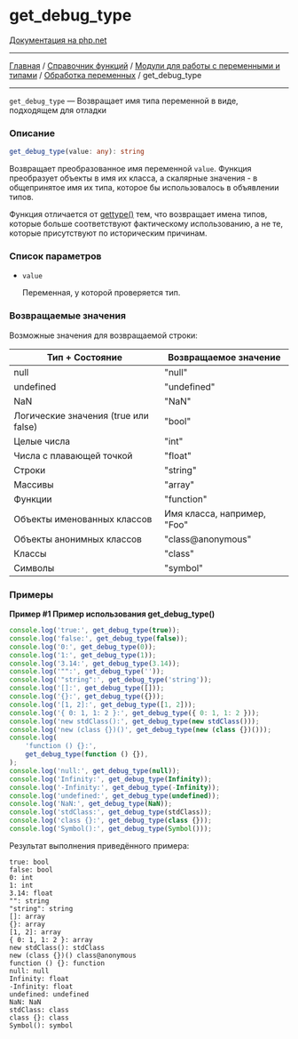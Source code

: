 # get_debug_type

[Документация на php.net](https://www.php.net/manual/ru/function.get-debug-type.php)

---

[Главная](../../../../../README.md) / [Справочник функций](../../../../funcref.md) /
[Модули для работы с переменными и типами](../../../vartype.md) /
[Обработка переменных](../../var.md) / get_debug_type

---

`get_debug_type` — Возвращает имя типа переменной в виде, подходящем для отладки

### Описание

```ts
get_debug_type(value: any): string
```

Возвращает преобразованное имя переменной `value`. Функция преобразует объекты в
имя их класса, а скалярные значения - в общепринятое имя их типа, которое бы
использовалось в объявлении типов.

Функция отличается от [gettype()](./gettype.md) тем, что возвращает имена типов,
которые больше соответствуют фактическому использованию, а не те, которые
присутствуют по историческим причинам.

### Список параметров

-   `value`

    Переменная, у которой проверяется тип.

### Возвращаемые значения

Возможные значения для возвращаемой строки:

| Тип + Состояние                      | Возвращаемое значение       |
| ------------------------------------ | --------------------------- |
| null                                 | "null"                      |
| undefined                            | "undefined"                 |
| NaN                                  | "NaN"                       |
| Логические значения (true или false) | "bool"                      |
| Целые числа                          | "int"                       |
| Числа с плавающей точкой             | "float"                     |
| Строки                               | "string"                    |
| Массивы                              | "array"                     |
| Функции                              | "function"                  |
| Объекты именованных классов          | Имя класса, например, "Foo" |
| Объекты анонимных классов            | "class@anonymous"           |
| Классы                               | "class"                     |
| Символы                              | "symbol"                    |

### Примеры

**Пример #1 Пример использования get_debug_type()**

```js
console.log('true:', get_debug_type(true));
console.log('false:', get_debug_type(false));
console.log('0:', get_debug_type(0));
console.log('1:', get_debug_type(1));
console.log('3.14:', get_debug_type(3.14));
console.log('"":', get_debug_type(''));
console.log('"string":', get_debug_type('string'));
console.log('[]:', get_debug_type([]));
console.log('{}:', get_debug_type({}));
console.log('[1, 2]:', get_debug_type([1, 2]));
console.log('{ 0: 1, 1: 2 }:', get_debug_type({ 0: 1, 1: 2 }));
console.log('new stdClass():', get_debug_type(new stdClass()));
console.log('new (class {})()', get_debug_type(new (class {})()));
console.log(
    'function () {}:',
    get_debug_type(function () {}),
);
console.log('null:', get_debug_type(null));
console.log('Infinity:', get_debug_type(Infinity));
console.log('-Infinity:', get_debug_type(-Infinity));
console.log('undefined:', get_debug_type(undefined));
console.log('NaN:', get_debug_type(NaN));
console.log('stdClass:', get_debug_type(stdClass));
console.log('class {}:', get_debug_type(class {}));
console.log('Symbol():', get_debug_type(Symbol()));
```

Результат выполнения приведённого примера:

    true: bool
    false: bool
    0: int
    1: int
    3.14: float
    "": string
    "string": string
    []: array
    {}: array
    [1, 2]: array
    { 0: 1, 1: 2 }: array
    new stdClass(): stdClass
    new (class {})() class@anonymous
    function () {}: function
    null: null
    Infinity: float
    -Infinity: float
    undefined: undefined
    NaN: NaN
    stdClass: class
    class {}: class
    Symbol(): symbol
